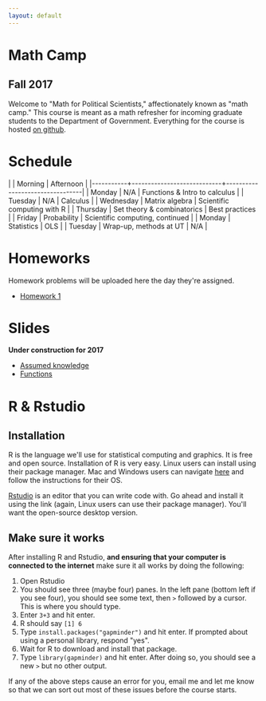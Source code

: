 ```yaml
---
layout: default
---
```


# Math Camp

## Fall 2017

Welcome to "Math for Political Scientists," affectionately known as
"math camp." This course is meant as a math refresher for incoming
graduate students to the Department of Government. Everything for the
course is hosted [on github](https://github.com/jabranham/math-camp).


# Schedule

|           | Morning                    | Afternoon                       |
|-----------+----------------------------+---------------------------------|
| Monday    | N/A                        | Functions & Intro to calculus   |
| Tuesday   | N/A                        | Calculus                        |
| Wednesday | Matrix algebra             | Scientific computing with R     |
| Thursday  | Set theory & combinatorics | Best practices                  |
| Friday    | Probability                | Scientific computing, continued |
| Monday    | Statistics                 | OLS                             |
| Tuesday   | Wrap-up, methods at UT     | N/A                             |

# Homeworks

Homework problems will be uploaded here the day they're assigned.

* [Homework 1](https://github.com/jabranham/math-camp/raw/gh-pages/homeworks/hw-01-functions.pdf)
<!-- * [Homework 2](/math-camp/homeworks/hw-02-calculus.pdf) -->
<!-- * [Homework 3](/math-camp/homeworks/hw-03-matrix-algebra-and-r.pdf) -->
<!-- * [Homework 4](/math-camp/homeworks/hw-05-sets-and-probability.pdf) -->
<!-- * [Homework 5](/math-camp/homeworks/hw-06-probability.pdf) -->
<!-- * [Homework 6](/math-camp/homeworks/hw-statistics-ols.pdf) -->

# Slides

**Under construction for 2017**

* [Assumed knowledge](slides/0-arithmetic.pdf)
* [Functions](slides/1-functions.pdf)
<!-- * [Calculus](/math-camp/slides/2-calculus.pdf) -->
<!-- * [Matrix algebra](/math-camp/slides/3-matrix-algebra.pdf) -->
<!-- * [Sets and combinatorics](/math-camp/slides/4-sets-and-combinatorics.pdf) -->
<!-- * [Probability](/math-camp/slides/5-probability.pdf) -->
<!-- * [Statistics](/math-camp/slides/6-statistics.pdf) -->
<!-- * [Regression](/math-camp/slides/7-ols.pdf) -->
<!-- * [Best Practices](/math-camp/slides/best-practices.pdf) -->
<!-- * [Data visualization](/math-camp/slides/data-viz.pdf) -->
<!-- * [Basics of R](/math-camp/slides/basic-R.pdf) -->
<!-- * [Working with Data in R](/math-camp/slides/data-transform.pdf) -->


# R & Rstudio

## Installation

R is the language we'll use for statistical computing and graphics.
It is free and open source.
Installation of R is very easy. 
Linux users can install using their package manager.
Mac and Windows users can navigate [here](https://cloud.r-project.org/) and follow the instructions for their OS. 

[Rstudio](https://www.rstudio.com/products/RStudio/) is an editor that you can write code with. 
Go ahead and install it using the link (again, Linux users can use their package manager).
You'll want the open-source desktop version.

## Make sure it works

After installing R and Rstudio, **and ensuring that your computer is connected to the internet** make sure it all works by doing the following:

1. Open Rstudio
2. You should see three (maybe four) panes. In the left pane (bottom left if you see four), you should see some text, then `>` followed by a cursor. This is where you should type.
3. Enter `3+3` and hit enter.
4. R should say `[1] 6`
5. Type `install.packages("gapminder")` and hit enter. If prompted about using a personal library, respond "yes". 
6. Wait for R to download and install that package. 
7. Type `library(gapminder)` and hit enter. After doing so, you should see a new `>` but no other output. 

If any of the above steps cause an error for you, email me and let me know so that we can sort out most of these issues before the course starts.
